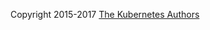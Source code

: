 Copyright 2015-2017 [The Kubernetes Authors](https://github.com/kubernetes/dashboard/graphs/contributors)